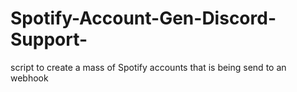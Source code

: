 # Spotify-Account-Gen-Discord-Support-
script to create a mass of Spotify accounts that is being send to an webhook
